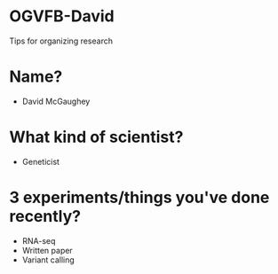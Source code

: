 # OGVFB-David
Tips for organizing research

# Name?
- David McGaughey
# What kind of scientist?
- Geneticist
# 3 experiments/things you've done recently?
- RNA-seq
- Written paper
- Variant calling

